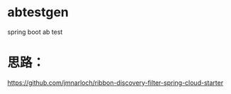 # abtestgen
spring boot ab test
# 思路：
https://github.com/jmnarloch/ribbon-discovery-filter-spring-cloud-starter
